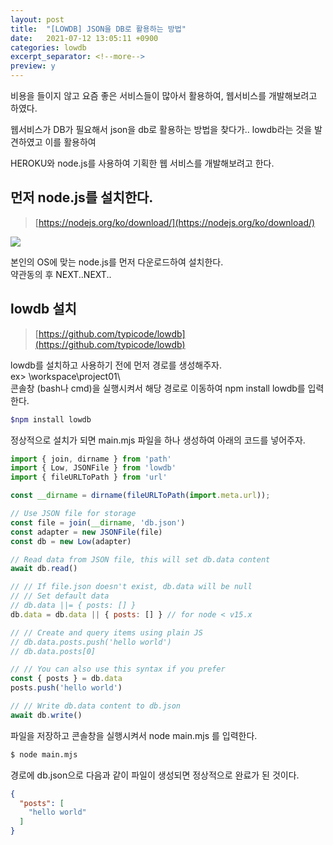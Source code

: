 ```yaml
---
layout: post
title:  "[LOWDB] JSON을 DB로 활용하는 방법"
date:   2021-07-12 13:05:11 +0900
categories: lowdb
excerpt_separator: <!--more-->
preview: y
---
```


비용을 들이지 않고 요즘 좋은 서비스들이 많아서 활용하여, 웹서비스를 개발해보려고 하였다.

웹서비스가 DB가 필요해서 json을 db로 활용하는 방법을 찾다가.. lowdb라는 것을 발견하였고 이를 활용하여

HEROKU와 node.js를 사용하여 기획한 웹 서비스를 개발해보려고 한다.

<!--more-->

## 먼저 node.js를 설치한다.

> [https://nodejs.org/ko/download/](https://nodejs.org/ko/download/)

![](https://img1.daumcdn.net/thumb/R1280x0/?scode=mtistory2&fname=https%3A%2F%2Fblog.kakaocdn.net%2Fdn%2FbB5ScS%2FbtrbIIN4baK%2F7ojmlk42rbeKmL8ETJRok0%2Fimg.png)

본인의 OS에 맞는 node.js를 먼저 다운로드하여 설치한다.  
약관동의 후 NEXT..NEXT..

## lowdb 설치

> [https://github.com/typicode/lowdb](https://github.com/typicode/lowdb)

lowdb를 설치하고 사용하기 전에 먼저 경로를 생성해주자.  
ex> \\workspace\\project01\\  
콘솔창 (bash나 cmd)을 실행시켜서 해당 경로로 이동하여 npm install lowdb를 입력한다.

``` bash
$npm install lowdb
```

정상적으로 설치가 되면 main.mjs 파일을 하나 생성하여 아래의 코드를 넣어주자.

``` javascript
import { join, dirname } from 'path'
import { Low, JSONFile } from 'lowdb'
import { fileURLToPath } from 'url'

const __dirname = dirname(fileURLToPath(import.meta.url));

// Use JSON file for storage
const file = join(__dirname, 'db.json')
const adapter = new JSONFile(file)
const db = new Low(adapter)

// Read data from JSON file, this will set db.data content
await db.read()

// // If file.json doesn't exist, db.data will be null
// // Set default data
// db.data ||= { posts: [] }
db.data = db.data || { posts: [] } // for node < v15.x

// // Create and query items using plain JS
// db.data.posts.push('hello world')
// db.data.posts[0]

// // You can also use this syntax if you prefer
const { posts } = db.data
posts.push('hello world')

// // Write db.data content to db.json
await db.write()
```

파일을 저장하고 콘솔창을 실행시켜서 node main.mjs 를 입력한다.

``` bash
$ node main.mjs
```

경로에 db.json으로 다음과 같이 파일이 생성되면 정상적으로 완료가 된 것이다.

``` json
{
  "posts": [
    "hello world"
  ]
}
```